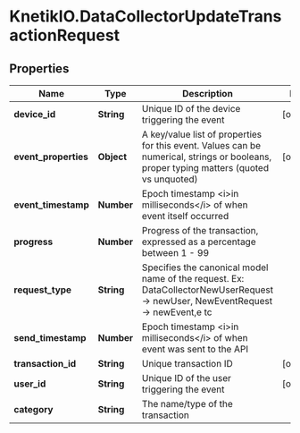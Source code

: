 # KnetikIO.DataCollectorUpdateTransactionRequest

## Properties
Name | Type | Description | Notes
------------ | ------------- | ------------- | -------------
**device_id** | **String** | Unique ID of the device triggering the event | [optional] 
**event_properties** | **Object** | A key/value list of properties for this event. Values can be numerical, strings or booleans, proper typing matters (quoted vs unquoted) | [optional] 
**event_timestamp** | **Number** | Epoch timestamp &lt;i&gt;in milliseconds&lt;/i&gt; of when event itself occurred | 
**progress** | **Number** | Progress of the transaction, expressed as a percentage between 1 - 99 | 
**request_type** | **String** | Specifies the canonical model name of the request. Ex: DataCollectorNewUserRequest -&gt; newUser, NewEventRequest -&gt; newEvent,e tc | 
**send_timestamp** | **Number** | Epoch timestamp &lt;i&gt;in milliseconds&lt;/i&gt; of when event was sent to the API | 
**transaction_id** | **String** | Unique transaction ID | [optional] 
**user_id** | **String** | Unique ID of the user triggering the event | [optional] 
**category** | **String** | The name/type of the transaction | 


